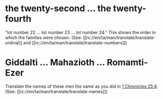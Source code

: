 # the twenty-second ... the twenty-fourth

"lot number 22 ... lot number 23 ... lot number 24." This shows the order in which the families were chosen. (See: [[rc://en/ta/man/translate/translate-ordinal]] and [[rc://en/ta/man/translate/translate-numbers]])

# Giddalti ... Mahazioth ... Romamti-Ezer

Translate the names of these men the same as you did in [1 Chronicles 25:4](../25/04.md). (See: [[rc://en/ta/man/translate/translate-names]])

